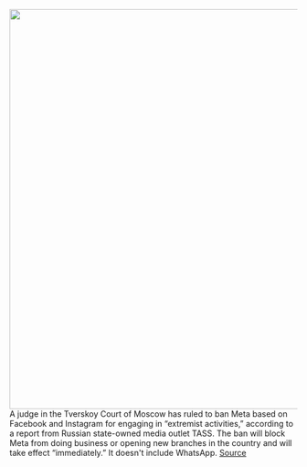 <img src='https://cdn.vox-cdn.com/thumbor/p-CmxQOofLleIqk6u4UbeH65vX0=/0x0:3000x2000/1200x800/filters:focal(1260x760:1740x1240)/cdn.vox-cdn.com/uploads/chorus_image/image/70651825/acastro_180928_1777_facebook_hack_0001.0.jpg' width='700px' /><br/>
A judge in the Tverskoy Court of Moscow has ruled to ban Meta based on Facebook and Instagram for engaging in “extremist activities,” according to a report from Russian state-owned media outlet TASS. The ban will block Meta from doing business or opening new branches in the country and will take effect “immediately.” It doesn't include WhatsApp.
<a href='https://www.theverge.com/2022/3/21/22988955/russia-facebook-instagram-putin-meta-whatsapp-ban-ukraine'> Source <a/>